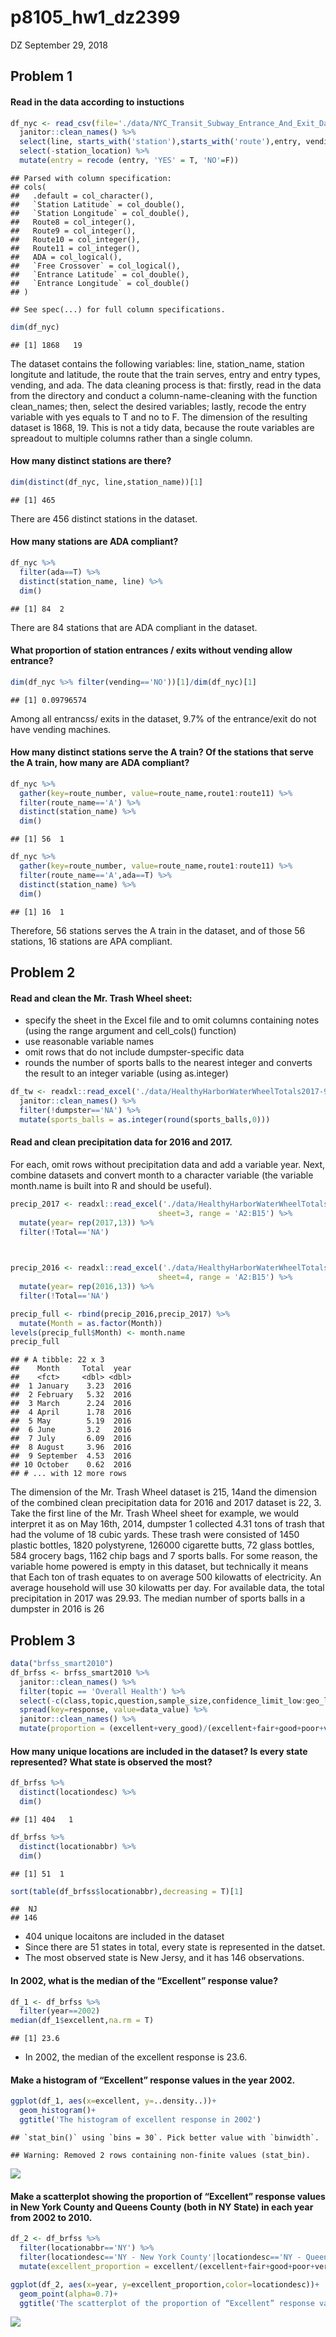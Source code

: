 p8105\_hw1\_dz2399
================
DZ
September 29, 2018

Problem 1
---------

#### Read in the data according to instuctions

``` r
df_nyc <- read_csv(file='./data/NYC_Transit_Subway_Entrance_And_Exit_Data.csv') %>%
  janitor::clean_names() %>%
  select(line, starts_with('station'),starts_with('route'),entry, vending,ada,entrance_type) %>% 
  select(-station_location) %>% 
  mutate(entry = recode (entry, 'YES' = T, 'NO'=F))
```

    ## Parsed with column specification:
    ## cols(
    ##   .default = col_character(),
    ##   `Station Latitude` = col_double(),
    ##   `Station Longitude` = col_double(),
    ##   Route8 = col_integer(),
    ##   Route9 = col_integer(),
    ##   Route10 = col_integer(),
    ##   Route11 = col_integer(),
    ##   ADA = col_logical(),
    ##   `Free Crossover` = col_logical(),
    ##   `Entrance Latitude` = col_double(),
    ##   `Entrance Longitude` = col_double()
    ## )

    ## See spec(...) for full column specifications.

``` r
dim(df_nyc)
```

    ## [1] 1868   19

The dataset contains the following variables: line, station\_name, station longitute and latitude, the route that the train serves, entry and entry types, vending, and ada. The data cleaning process is that: firstly, read in the data from the directory and conduct a column-name-cleaning with the function clean\_names; then, select the desired variables; lastly, recode the entry variable with yes equals to T and no to F. The dimension of the resulting dataset is 1868, 19. This is not a tidy data, because the route variables are spreadout to multiple columns rather than a single column.

#### How many distinct stations are there?

``` r
dim(distinct(df_nyc, line,station_name))[1]
```

    ## [1] 465

There are 456 distinct stations in the dataset.

#### How many stations are ADA compliant?

``` r
df_nyc %>% 
  filter(ada==T) %>% 
  distinct(station_name, line) %>% 
  dim()
```

    ## [1] 84  2

There are 84 stations that are ADA compliant in the dataset.

#### What proportion of station entrances / exits without vending allow entrance?

``` r
dim(df_nyc %>% filter(vending=='NO'))[1]/dim(df_nyc)[1]
```

    ## [1] 0.09796574

Among all entrancss/ exits in the dataset, 9.7% of the entrance/exit do not have vending machines.

#### How many distinct stations serve the A train? Of the stations that serve the A train, how many are ADA compliant?

``` r
df_nyc %>% 
  gather(key=route_number, value=route_name,route1:route11) %>% 
  filter(route_name=='A') %>% 
  distinct(station_name) %>% 
  dim()
```

    ## [1] 56  1

``` r
df_nyc %>% 
  gather(key=route_number, value=route_name,route1:route11) %>% 
  filter(route_name=='A',ada==T) %>% 
  distinct(station_name) %>% 
  dim()
```

    ## [1] 16  1

Therefore, 56 stations serves the A train in the dataset, and of those 56 stations, 16 stations are APA compliant.

Problem 2
---------

#### Read and clean the Mr. Trash Wheel sheet:

-   specify the sheet in the Excel file and to omit columns containing notes (using the range argument and cell\_cols() function)
-   use reasonable variable names
-   omit rows that do not include dumpster-specific data
-   rounds the number of sports balls to the nearest integer and converts the result to an integer variable (using as.integer)

``` r
df_tw <- readxl::read_excel('./data/HealthyHarborWaterWheelTotals2017-9-26.xlsx',range='A2:N258') %>% 
  janitor::clean_names() %>% 
  filter(!dumpster=='NA') %>% 
  mutate(sports_balls = as.integer(round(sports_balls,0)))
```

#### Read and clean precipitation data for 2016 and 2017.

For each, omit rows without precipitation data and add a variable year. Next, combine datasets and convert month to a character variable (the variable month.name is built into R and should be useful).

``` r
precip_2017 <- readxl::read_excel('./data/HealthyHarborWaterWheelTotals2017-9-26.xlsx',
                                 sheet=3, range = 'A2:B15') %>% 
  mutate(year= rep(2017,13)) %>% 
  filter(!Total=='NA') 
  


precip_2016 <- readxl::read_excel('./data/HealthyHarborWaterWheelTotals2017-9-26.xlsx',
                                 sheet=4, range = 'A2:B15') %>% 
  mutate(year= rep(2016,13)) %>% 
  filter(!Total=='NA')

precip_full <- rbind(precip_2016,precip_2017) %>% 
  mutate(Month = as.factor(Month))
levels(precip_full$Month) <- month.name
precip_full
```

    ## # A tibble: 22 x 3
    ##    Month     Total  year
    ##    <fct>     <dbl> <dbl>
    ##  1 January    3.23  2016
    ##  2 February   5.32  2016
    ##  3 March      2.24  2016
    ##  4 April      1.78  2016
    ##  5 May        5.19  2016
    ##  6 June       3.2   2016
    ##  7 July       6.09  2016
    ##  8 August     3.96  2016
    ##  9 September  4.53  2016
    ## 10 October    0.62  2016
    ## # ... with 12 more rows

The dimension of the Mr. Trash Wheel dataset is 215, 14and the dimension of the combined clean precipitation data for 2016 and 2017 dataset is 22, 3. Take the first line of the Mr. Trash Wheel sheet for example, we would interpret it as on May 16th, 2014, dumpster 1 collected 4.31 tons of trash that had the volume of 18 cubic yards. These trash were consisted of 1450 plastic bottles, 1820 polystyrene, 126000 cigarette butts, 72 glass bottles, 584 grocery bags, 1162 chip bags and 7 sports balls. For some reason, the variable home powered is empty in this dataset, but technically it means that Each ton of trash equates to on average 500 kilowatts of electricity. An average household will use 30 kilowatts per day. For available data, the total precipitation in 2017 was 29.93. The median number of sports balls in a dumpster in 2016 is 26

Problem 3
---------

``` r
data("brfss_smart2010")
df_brfss <- brfss_smart2010 %>% 
  janitor::clean_names() %>% 
  filter(topic == 'Overall Health') %>% 
  select(-c(class,topic,question,sample_size,confidence_limit_low:geo_location)) %>%
  spread(key=response, value=data_value) %>% 
  janitor::clean_names() %>% 
  mutate(proportion = (excellent+very_good)/(excellent+fair+good+poor+very_good) )
```

#### How many unique locations are included in the dataset? Is every state represented? What state is observed the most?

``` r
df_brfss %>% 
  distinct(locationdesc) %>% 
  dim()
```

    ## [1] 404   1

``` r
df_brfss %>% 
  distinct(locationabbr) %>% 
  dim()
```

    ## [1] 51  1

``` r
sort(table(df_brfss$locationabbr),decreasing = T)[1]
```

    ##  NJ 
    ## 146

-   404 unique locaitons are included in the dataset
-   Since there are 51 states in total, every state is represented in the datset.
-   The most observed state is New Jersy, and it has 146 observations.

#### In 2002, what is the median of the “Excellent” response value?

``` r
df_1 <- df_brfss %>% 
  filter(year==2002) 
median(df_1$excellent,na.rm = T)
```

    ## [1] 23.6

-   In 2002, the median of the excellent response is 23.6.

#### Make a histogram of “Excellent” response values in the year 2002.

``` r
ggplot(df_1, aes(x=excellent, y=..density..))+
  geom_histogram()+
  ggtitle('The histogram of excellent response in 2002')
```

    ## `stat_bin()` using `bins = 30`. Pick better value with `binwidth`.

    ## Warning: Removed 2 rows containing non-finite values (stat_bin).

![](p8105_hw2_dz2399_files/figure-markdown_github/unnamed-chunk-11-1.png)

#### Make a scatterplot showing the proportion of “Excellent” response values in New York County and Queens County (both in NY State) in each year from 2002 to 2010.

``` r
df_2 <- df_brfss %>% 
  filter(locationabbr=='NY') %>% 
  filter(locationdesc=='NY - New York County'|locationdesc=='NY - Queens County') %>% 
  mutate(excellent_proportion = excellent/(excellent+fair+good+poor+very_good))

ggplot(df_2, aes(x=year, y=excellent_proportion,color=locationdesc))+
  geom_point(alpha=0.7)+
  ggtitle('The scatterplot of the proportion of “Excellent” response values in New York County and Queens County from 2002 to 2010.')
```

![](p8105_hw2_dz2399_files/figure-markdown_github/unnamed-chunk-12-1.png)
